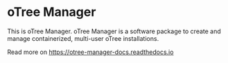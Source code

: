 # oTree Manager

This is oTree Manager. oTree Manager is a software package to create and manage containerized, multi-user oTree installations.

Read more on https://otree-manager-docs.readthedocs.io